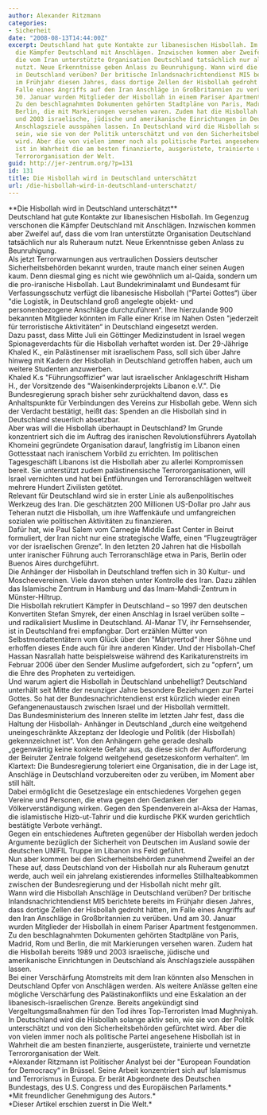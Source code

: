 ```yaml
---
author: Alexander Ritzmann
categories:
- Sicherheit
date: "2008-08-13T14:44:00Z"
excerpt: Deutschland hat gute Kontakte zur libanesischen Hisbollah. Im Gegenzug verschonen
  die Kämpfer Deutschland mit Anschlägen. Inzwischen kommen aber Zweifel auf, dass
  die vom Iran unterstützte Organisation Deutschland tatsächlich nur als Ruheraum
  nutzt. Neue Erkenntnisse geben Anlass zu Beunruhigung. Wann wird die Hisbollah Anschläge
  in Deutschland verüben? Der britische Inlandsnachrichtendienst MI5 berichtete bereits
  im Frühjahr diesen Jahres, dass dortige Zellen der Hisbollah gedroht hätten, im
  Falle eines Angriffs auf den Iran Anschläge in Großbritannien zu verüben. Und am
  30. Januar wurden Mitglieder der Hisbollah in einem Pariser Apartment festgenommen.
  Zu den beschlagnahmten Dokumenten gehörten Stadtpläne von Paris, Madrid, Rom und
  Berlin, die mit Markierungen versehen waren. Zudem hat die Hisbollah bereits 1989
  und 2003 israelische, jüdische und amerikanische Einrichtungen in Deutschland als
  Anschlagsziele ausspähen lassen. In Deutschland wird die Hisbollah solange aktiv
  sein, wie sie von der Politik unterschätzt und von den Sicherheitsbehörden gefürchtet
  wird. Aber die von vielen immer noch als politische Partei angesehene Hisbollah
  ist in Wahrheit die am besten finanzierte, ausgerüstete, trainierte und vernetzte
  Terrororganisation der Welt.
guid: http://jer-zentrum.org/?p=131
id: 131
title: Die Hisbollah wird in Deutschland unterschätzt
url: /die-hisbollah-wird-in-deutschland-unterschatzt/
---
```


<div align=""center""><font size=""3"">**Die Hisbollah wird in Deutschland unterschätzt**</font></div><div><font size=""3""> </font></div><div><font size=""3"">Deutschland hat gute Kontakte zur libanesischen Hisbollah. Im Gegenzug verschonen die Kämpfer Deutschland mit Anschlägen. Inzwischen kommen aber Zweifel auf, dass die vom Iran unterstützte Organisation Deutschland tatsächlich nur als Ruheraum nutzt. Neue Erkenntnisse geben Anlass zu Beunruhigung.</font></div><div><font size=""3""> </font></div><div><font size=""3"">Als jetzt Terrorwarnungen aus vertraulichen Dossiers deutscher Sicherheitsbehörden bekannt wurden, traute manch einer seinen Augen kaum. Denn diesmal ging es nicht wie gewöhnlich um al-Qaida, sondern um die pro-iranische Hisbollah. Laut Bundekriminalamt und Bundesamt für Verfassungsschutz verfügt die libanesische Hisbollah ("Partei Gottes“) über "die Logistik, in Deutschland groß angelegte objekt- und personenbezogene Anschläge durchzuführen“. Ihre hierzulande 900 bekannten Mitglieder könnten im Falle einer Krise im Nahen Osten "jederzeit für terroristische Aktivitäten“ in Deutschland eingesetzt werden.</font></div><div><font size=""3""> </font></div><div><font size=""3"">Dazu passt, dass Mitte Juli ein Göttinger Medizinstudent in Israel wegen Spionageverdachts für die Hisbollah verhaftet worden ist. Der 29-Jährige Khaled K., ein Palästinenser mit israelischem Pass, soll sich über Jahre hinweg mit Kadern der Hisbollah in Deutschland getroffen haben, auch um weitere Studenten anzuwerben.</font></div><div><font size=""3""> </font></div><div><font size=""3"">Khaled K.s "Führungsoffizier“ war laut israelischer Anklageschrift Hisham H., der Vorsitzende des "Waisenkinderprojekts Libanon e.V.". Die Bundesregierung sprach bisher sehr zurückhaltend davon, dass es Anhaltspunkte für Verbindungen des Vereins zur Hisbollah gebe. Wenn sich der Verdacht bestätigt, heißt das: Spenden an die Hisbollah sind in Deutschland steuerlich absetzbar.</font></div><div><font size=""3""> </font></div><div><font size=""3"">Aber was will die Hisbollah überhaupt in Deutschland? Im Grunde konzentriert sich die im Auftrag des iranischen Revolutionsführers Ayatollah Khomeini gegründete Organisation darauf, langfristig im Libanon einen Gottesstaat nach iranischem Vorbild zu errichten. Im politischen Tagesgeschäft Libanons ist die Hisbollah aber zu allerlei Kompromissen bereit. Sie unterstützt zudem palästinensische Terrororganisationen, will Israel vernichten und hat bei Entführungen und Terroranschlägen weltweit mehrere Hundert Zivilisten getötet.</font></div><div><font size=""3"">Relevant für Deutschland wird sie in erster Linie als außenpolitisches Werkzeug des Iran. Die geschätzten 200 Millionen US-Dollar pro Jahr aus Teheran nutzt die Hisbollah, um ihre Waffenkäufe und umfangreichen sozialen wie politischen Aktivitäten zu finanzieren.</font></div><div><font size=""3""> </font></div><div><font size=""3"">Dafür hat, wie Paul Salem vom Carnegie Middle East Center in Beirut formuliert, der Iran nicht nur eine strategische Waffe, einen “Flugzeugträger vor der israelischen Grenze”. In den letzten 20 Jahren hat die Hisbollah unter iranischer Führung auch Terroranschläge etwa in Paris, Berlin oder Buenos Aires durchgeführt.</font></div><div><font size=""3""></font></div><div><font size=""3"">Die Anhänger der Hisbollah in Deutschland treffen sich in 30 Kultur- und Moscheevereinen. Viele davon stehen unter Kontrolle des Iran. Dazu zählen das Islamische Zentrum in Hamburg und das Imam-Mahdi-Zentrum in Münster-Hiltrup.</font></div><div><font size=""3""> </font></div><div><font size=""3"">Die Hisbollah rekrutiert Kämpfer in Deutschland – so 1997 den deutschen Konvertiten Stefan Smyrek, der einen Anschlag in Israel verüben sollte – und radikalisiert Muslime in Deutschland. Al-Manar TV, ihr Fernsehsender, ist in Deutschland frei empfangbar. Dort erzählen Mütter von Selbstmordattentätern vom Glück über den "Märtyrertod“ ihrer Söhne und erhoffen dieses Ende auch für ihre anderen Kinder. Und der Hisbollah-Chef Hassan Nasrallah hatte beispielsweise während des Karikaturenstreits im Februar 2006 über den Sender Muslime aufgefordert, sich zu "opfern“, um die Ehre des Propheten zu verteidigen.</font></div><div><font size=""3""> </font></div><div><font size=""3"">Und warum agiert die Hisbollah in Deutschland unbehelligt? Deutschland unterhält seit Mitte der neunziger Jahre besondere Beziehungen zur Partei Gottes. So hat der Bundesnachrichtendienst erst kürzlich wieder einen Gefangenenaustausch zwischen </font><font size=""3"">Israel und der Hisbollah vermittelt.</font></div><div><font size=""3""> </font></div><div><font size=""3"">Das Bundesministerium des Inneren stellte im letzten Jahr fest, dass die Haltung der Hisbollah- Anhänger in Deutschland „durch eine weitgehend uneingeschränkte Akzeptanz der Ideologie und Politik (der Hisbollah) gekennzeichnet ist“. Von den Anhängern gehe gerade deshalb „gegenwärtig keine konkrete Gefahr aus, da diese sich der Aufforderung der Beiruter Zentrale folgend weitgehend gesetzeskonform verhalten“. Im Klartext: Die Bundesregierung toleriert eine Organisation, die in der Lage ist, Anschläge in Deutschland vorzubereiten oder zu verüben, im Moment aber still hält.</font></div><div><font size=""3""> </font></div><div><font size=""3"">Dabei ermöglicht die Gesetzeslage ein entschiedenes Vorgehen gegen Vereine und Personen, die etwa gegen den Gedanken der Völkerverständigung wirken. Gegen den Spendenverein al-Aksa der Hamas, die islamistische Hizb-ut-Tahrir und die kurdische PKK wurden gerichtlich bestätigte Verbote verhängt.</font></div><div><font size=""3""> </font></div><div><font size=""3"">Gegen ein entschiedenes Auftreten gegenüber der Hisbollah werden jedoch Argumente bezüglich der Sicherheit von Deutschen im Ausland sowie der deutschen UNIFIL Truppe im Libanon ins Feld geführt.</font></div><div><font size=""3""> </font></div><div><font size=""3"">Nun aber kommen bei den Sicherheitsbehörden zunehmend Zweifel an der These auf, dass Deutschland von der Hisbollah nur als Ruheraum genutzt werde, auch weil ein jahrelang existierendes informelles Stillhalteabkommen zwischen der Bundesregierung und der Hisbollah nicht mehr gilt.</font></div><div><font size=""3""> </font></div><div><font size=""3"">Wann wird die Hisbollah Anschläge in Deutschland verüben? Der britische Inlandsnachrichtendienst MI5 berichtete bereits im Frühjahr diesen Jahres, dass dortige Zellen der Hisbollah gedroht hätten, im Falle eines Angriffs auf den Iran Anschläge in Großbritannien zu verüben. Und am 30. Januar wurden Mitglieder der Hisbollah in einem Pariser Apartment festgenommen. Zu den beschlagnahmten Dokumenten gehörten Stadtpläne von Paris, Madrid, Rom und Berlin, die mit Markierungen versehen waren. Zudem hat die Hisbollah bereits 1989 und 2003 israelische, jüdische und amerikanische Einrichtungen in Deutschland als Anschlagsziele ausspähen lassen.</font></div><div><font size=""3""> </font></div><div><font size=""3"">Bei einer Verschärfung Atomstreits mit dem Iran könnten also Menschen in Deutschland Opfer von Anschlägen werden. Als weitere Anlässe gelten eine mögliche Verschärfung des Palästinakonflikts und eine Eskalation an der libanesisch-israelischen Grenze. Bereits angekündigt sind Vergeltungsmaßnahmen für den Tod ihres Top-Terroristen Imad Mughniyah.</font></div><div><font size=""3""> </font></div><div><font size=""3"">In Deutschland wird die Hisbollah solange aktiv sein, wie sie von der Politik unterschätzt und von den Sicherheitsbehörden gefürchtet wird. Aber die von vielen immer noch als politische Partei angesehene Hisbollah ist in Wahrheit die am besten finanzierte, ausgerüstete, trainierte und vernetzte Terrororganisation der Welt.</font></div><div><font size=""3""> </font></div><div><font size=""3""> </font></div><div>*<font size=""3"">Alexander Ritzmann ist Politischer Analyst bei der "European Foundation for Democracy“ in Brüssel. Seine Arbeit konzentriert sich auf Islamismus und Terrorismus in Europa. Er berät Abgeordnete des Deutschen Bundestags, des U.S. Congress und des Europäischen Parlaments.</font>*</div><div><font size=""3""> </font></div><div>*<font size=""3"">Mit freundlicher Genehmigung des Autors.</font>*</div><div>*<font size=""3"">Dieser Artikel erschien zuerst in Die Welt.</font>*</div>